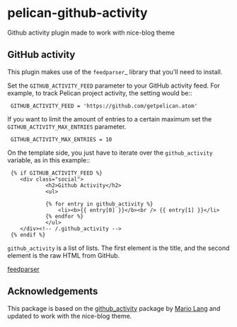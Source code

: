 # pelican-github-activity
Github activity plugin made to work with nice-blog theme


## GitHub activity

This plugin makes use of the `feedparser`_ library that you'll need to
install.

Set the ``GITHUB_ACTIVITY_FEED`` parameter to your GitHub activity feed.
For example, to track Pelican project activity, the setting would be::

     GITHUB_ACTIVITY_FEED = 'https://github.com/getpelican.atom'

If you want to limit the amount of entries to a certain maximum set the
``GITHUB_ACTIVITY_MAX_ENTRIES`` parameter.

     GITHUB_ACTIVITY_MAX_ENTRIES = 10

On the template side, you just have to iterate over the ``github_activity``
variable, as in this example::

     {% if GITHUB_ACTIVITY_FEED %}
        <div class="social">
                <h2>Github Activity</h2>
                <ul>

                {% for entry in github_activity %}
                    <li><b>{{ entry[0] }}</b><br /> {{ entry[1] }}</li>
                {% endfor %}
                </ul>
        </div><!-- /.github_activity -->
     {% endif %}

``github_activity`` is a list of lists. The first element is the title,
and the second element is the raw HTML from GitHub.

[feedparser](https://crate.io/packages/feedparser/)


## Acknowledgements
This package is based on the [github_activity](https://github.com/getpelican/pelican-plugins/tree/master/github_activity) package by [Mario Lang](https://github.com/mlang) and
updated to work with the nice-blog theme.
